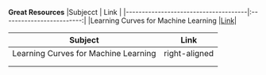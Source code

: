 **Great Resources**
|Subjecct                              | Link                    |
|--------------------------------------|:-------------------------:|
|Learning Curves for Machine Learning  |[Link](https://www.dataquest.io/blog/learning-curves-machine-learning/)|


| Subject                                  | Link          | 
| ---------------------------------------- |:-------------:| 
| Learning Curves for Machine Learning     | right-aligned |
|                                          |               | 
|                                          |               | 
